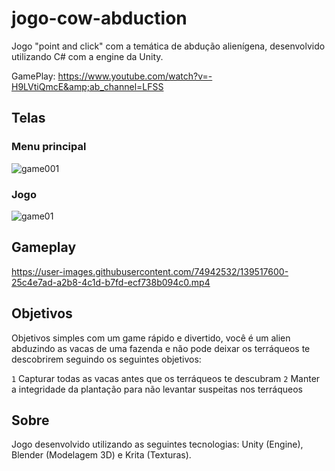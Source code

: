 # jogo-cow-abduction
Jogo "point and click" com a temática de abdução alienígena, desenvolvido utilizando C# com a engine da Unity.  

GamePlay: https://www.youtube.com/watch?v=-H9LVtiQmcE&amp;ab_channel=LFSS

## Telas

### Menu principal
![game001](https://user-images.githubusercontent.com/74942532/139517285-789f8b7d-5de9-4815-a652-ffe63cb77a6e.png)

### Jogo
![game01](https://user-images.githubusercontent.com/74942532/139517289-8ec2ae4d-9563-4c65-ba1c-fcfc82cdb5d7.png)

## Gameplay
https://user-images.githubusercontent.com/74942532/139517600-25c4e7ad-a2b8-4c1d-b7fd-ecf738b094c0.mp4

## Objetivos

Objetivos simples com um game rápido e divertido, você é um alien abduzindo as vacas de uma fazenda e não pode deixar os terráqueos te descobrirem
seguindo os seguintes objetivos:

`1` Capturar todas as vacas antes que os terráqueos te descubram
`2` Manter a integridade da plantação para não levantar suspeitas nos terráqueos

## Sobre

Jogo desenvolvido utilizando as seguintes tecnologias: Unity (Engine), Blender (Modelagem 3D) e Krita (Texturas).
